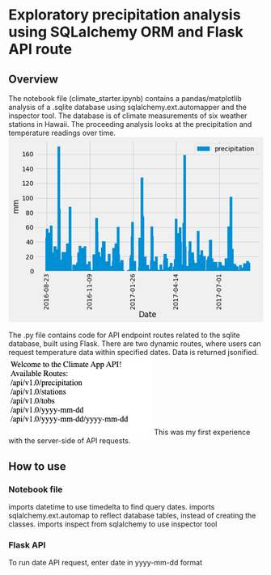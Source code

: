 # Exploratory precipitation analysis using SQLalchemy ORM and Flask API route
## Overview
The notebook file (climate_starter.ipynb) contains a pandas/matplotlib analysis of a .sqlite database using sqlalchemy.ext.automapper and the inspector tool. The database is of climate measurements of six weather stations in Hawaii. The proceeding analysis looks at the precipitation and temperature readings over time.
![precipitation analysis](images/precipitation.png)

The .py file contains code for API endpoint routes related to the sqlite database, built using Flask. There are two dynamic routes, where users can request temperature data within specified dates. Data is returned jsonified.
![api home route](images/flask.png)
This was my first experience with the server-side of API requests.

## How to use
### Notebook file
imports datetime to use timedelta to find query dates.
imports sqlalchemy.ext.automap to reflect database tables, instead of creating the classes.
imports inspect from sqlalchemy to use inspector tool

### Flask API
To run date API request, enter date in yyyy-mm-dd format




